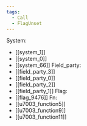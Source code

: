```yaml
---
tags:
  - Call
  - FlagUnset
---
```

System:
- [[system_1]]
- [[system_0]]
- [[system_66]]
Field_party:
- [[field_party_3]]
- [[field_party_0]]
- [[field_party_2]]
- [[field_party_1]]
Flag:
- [[flag_9476]]
Fn:
- [[u7003_function5]]
- [[u7003_function9]]
- [[u7003_function11]]
